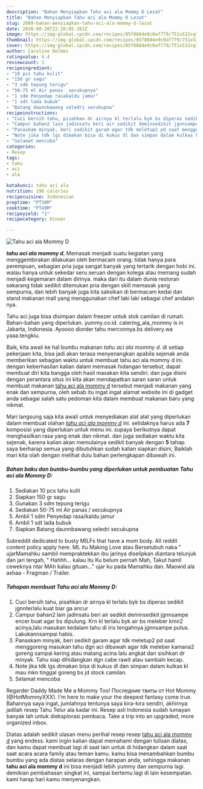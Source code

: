 ```yaml
---
description: "Bahan Menyiapkan Tahu aci ala Mommy D Lezat"
title: "Bahan Menyiapkan Tahu aci ala Mommy D Lezat"
slug: 2009-bahan-menyiapkan-tahu-aci-ala-mommy-d-lezat
date: 2020-08-28T22:20:05.261Z
image: https://img-global.cpcdn.com/recipes/85f8684e9c0af779/751x532cq70/tahu-aci-ala-mommy-d-foto-resep-utama.jpg
thumbnail: https://img-global.cpcdn.com/recipes/85f8684e9c0af779/751x532cq70/tahu-aci-ala-mommy-d-foto-resep-utama.jpg
cover: https://img-global.cpcdn.com/recipes/85f8684e9c0af779/751x532cq70/tahu-aci-ala-mommy-d-foto-resep-utama.jpg
author: Caroline Holmes
ratingvalue: 4.4
reviewcount: 3
recipeingredient:
- "10 pcs tahu kulit"
- "150 gr sagu"
- "3 sdm tepung terigu"
- "50-75 ml Air panas  secukupnya"
- "1 sdm Penyedap rasakaldu jamur"
- "1 sdt lada bubuk"
- "Batang daunnbawang seledri secukupna"
recipeinstructions:
- "Cuci bersih tahu, pisahkan dr airnya kl terlalu byk bs diperas sedikit jgnnterlalu kuat biar ga ancur"
- "Campur bahan2 lain jadinsatu beri air sedikit deminsedikit jgnnsampe encer buat agar bs dipulung. Krn kl terlalu byk air bs meleber kmn2 acinya,lalu masukan kedalam tahu di iris tengahnya jgnnsampe putus. Lakukannsampai habis."
- "Panaskam minyak, beri sedikit garam agar tdk meletup2 pd saat menggoreng masukan tahu dgn aci dibawah agar tdk meleber kamana2 goreng sampai kering atau matang acina lalu angkat dan sisihkan dr minyak. Tahu siap dihidangkan dgn cabe rawit atau sambaln kecap."
- "Note jika tdk lgs dimakan bisa di kukus dl dan simpan dalam kulkas kl mau mkn tinggal goreng bs jd stock camilan."
- "Selamat mencoba"
categories:
- Resep
tags:
- tahu
- aci
- ala

katakunci: tahu aci ala 
nutrition: 196 calories
recipecuisine: Indonesian
preptime: "PT38M"
cooktime: "PT49M"
recipeyield: "1"
recipecategory: Dinner

---
```



![Tahu aci ala Mommy D](https://img-global.cpcdn.com/recipes/85f8684e9c0af779/751x532cq70/tahu-aci-ala-mommy-d-foto-resep-utama.jpg)

<b><i>tahu aci ala mommy d</i></b>, Memasak menjadi suatu kegiatan yang menggembirakan dilakukan oleh bermacam orang. tidak hanya para perempuan, sebagian pria juga sangat banyak yang tertarik dengan hobi ini. walau hanya untuk sekedar seru seruan dengan kolega atau memang sudah menjadi kegemaran dalam dirinya. maka dari itu dalam dunia restoran sekarang tidak sedikit ditemukan pria dengan skill memasak yang sempurna, dan lebih banyak juga kita saksikan di bermacam kedai dan stand makanan mall yang menggunakan chef laki laki sebagai chef andalan nya.

Tahu aci juga bisa disimpan dalam freezer untuk stok camilan di rumah. Bahan-bahan yang diperlukan. yummy.co.id. catering_ala_mommy is in Jakarta, Indonesia. Ayoooo diorder tahu merconnya.bs delivery.wa yaaa.tengkiu.

Baik, kita awali ke hal bumbu makanan <i>tahu aci ala mommy d</i>. di setiap pekerjaan kita, bisa jadi akan terasa menyenangkan apabila sejenak anda memberikan sebagian waktu untuk membuat tahu aci ala mommy d ini. dengan keberhasilan kalian dalam memasak hidangan tersebut, dapat membuat diri kita bangga oleh hasil masakan kita sendiri. dan juga disini dengan perantara situs ini kita akan mendapatkan saran saran untuk membuat makanan <u>tahu aci ala mommy d</u> tersebut menjadi makanan yang enak dan sempurna, oleh sebab itu ingat ingat alamat website ini di gadget anda sebagai salah satu pedoman kita dalam membuat makanan baru yang nikmat.


Mari langsung saja kita awali untuk menyediakan alat alat yang diperlukan dalam membuat olahan <u><i>tahu aci ala mommy d</i></u> ini. setidaknya harus ada <b>7</b> komposisi yang diperlukan untuk menu ini. supaya berikutnya dapat menghasilkan rasa yang enak dan nikmat. dan juga sediakan waktu kita sejenak, karena kalian akan memulainya sedikit banyak dengan <b>5</b> tahap. saya berharap semua yang dibutuhkan sudah kalian siapkan disini, Baiklah mari kita olah dengan melihat dulu bahan perlengkapan dibawah ini.

<!--inarticleads1-->

##### Bahan baku dan bumbu-bumbu yang diperlukan untuk pembuatan Tahu aci ala Mommy D:

1. Sediakan 10 pcs tahu kulit
1. Siapkan 150 gr sagu
1. Gunakan 3 sdm tepung terigu
1. Sediakan 50-75 ml Air panas / secukupnya
1. Ambil 1 sdm Penyedap rasa/kaldu jamur
1. Ambil 1 sdt lada bubuk
1. Siapkan Batang daunnbawang seledri secukupna


Subreddit dedicated to busty MILFs that have a mom body. All reddit content policy apply here. ML itu Making Love atau Bersetubuh naka &#34; ujarMamahku sambil mempraktekkan ibu jarinya diselipkan diantara telunjuk dan jari tengah, &#34; Hahhh… kalau itu Ku belum pernah Mah, Takut hamil ceweknya ntar MAh kalau gituan…&#34; ujar ku pada Mamahku dan. Maowid ala ashaa - Fragman / Trailer. 

<!--inarticleads2-->

##### Tahapan membuat Tahu aci ala Mommy D:

1. Cuci bersih tahu, pisahkan dr airnya kl terlalu byk bs diperas sedikit jgnnterlalu kuat biar ga ancur
1. Campur bahan2 lain jadinsatu beri air sedikit deminsedikit jgnnsampe encer buat agar bs dipulung. Krn kl terlalu byk air bs meleber kmn2 acinya,lalu masukan kedalam tahu di iris tengahnya jgnnsampe putus. Lakukannsampai habis.
1. Panaskam minyak, beri sedikit garam agar tdk meletup2 pd saat menggoreng masukan tahu dgn aci dibawah agar tdk meleber kamana2 goreng sampai kering atau matang acina lalu angkat dan sisihkan dr minyak. Tahu siap dihidangkan dgn cabe rawit atau sambaln kecap.
1. Note jika tdk lgs dimakan bisa di kukus dl dan simpan dalam kulkas kl mau mkn tinggal goreng bs jd stock camilan.
1. Selamat mencoba


Regarder Daddy Made Me a Mommy Too! Последние твиты от Hot Mommy (@HotMommyXXX). I&#39;m here to make your the deepest fantasy come true. Bahannya saya ingat, jumlahnya tentunya saya kira-kira sendiri, akhirnya jadilah resep Tahu Telur ala kadar ini. Resep asli Indonesia sudah lumayan banyak lah untuk dieksplorasi pembaca. Take a trip into an upgraded, more organized inbox. 

Diatas adalah sedikit ulasan menu perihal resep resep <u>tahu aci ala mommy d</u> yang endess. kami ingin kalian dapat memahami dengan tulisan diatas, dan kamu dapat membuat lagi di saat lain untuk di hidangkan dalam saat saat acara acara family atau teman kamu. kamu bisa menambahkan bumbu bumbu yang ada diatas selaras dengan harapan anda, sehingga makanan <b>tahu aci ala mommy d</b> ini bisa menjadi lebih yummy dan sempurna lagi. demikian pembahasan singkat ini, sampai bertemu lagi di lain kesempatan. kami harap hari kamu menyenangkan.
